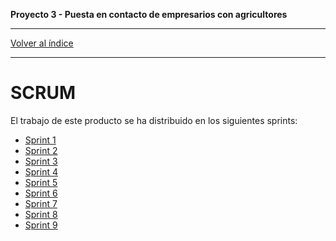 __Proyecto 3 - Puesta en contacto de empresarios con agricultores__

---

[Volver al índice](../../README.md)

---

# SCRUM

El trabajo de este producto se ha distribuido en los siguientes sprints:

* [Sprint 1](sprint1.md)
* [Sprint 2](sprint2.md)
* [Sprint 3](sprint3.md)
* [Sprint 4](sprint4.md)
* [Sprint 5](sprint5.md)
* [Sprint 6](sprint6.md)
* [Sprint 7](sprint7.md)
* [Sprint 8](sprint8.md)
* [Sprint 9](sprint8.md)
